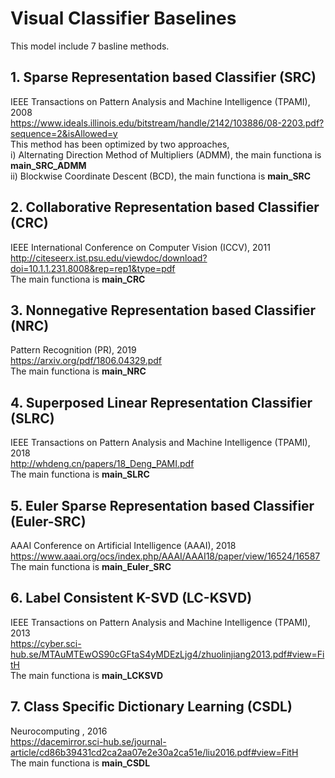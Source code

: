 # Visual Classifier Baselines <br>
This model include 7 basline methods.<br>
## **1. Sparse Representation based Classifier (SRC)**
IEEE Transactions on Pattern Analysis and Machine Intelligence (TPAMI), 2008<br>
https://www.ideals.illinois.edu/bitstream/handle/2142/103886/08-2203.pdf?sequence=2&isAllowed=y<br>
This method has been optimized by two approaches,<br>
i) Alternating Direction Method of Multipliers (ADMM), the main functiona is **main_SRC_ADMM**<br>
ii) Blockwise Coordinate Descent (BCD), the main functiona is **main_SRC**
## **2. Collaborative Representation based Classifier (CRC)**
IEEE International Conference on Computer Vision (ICCV), 2011<br>
http://citeseerx.ist.psu.edu/viewdoc/download?doi=10.1.1.231.8008&rep=rep1&type=pdf<br>
The main functiona is **main_CRC**
## **3. Nonnegative Representation based Classifier (NRC)**
Pattern Recognition (PR), 2019<br>
https://arxiv.org/pdf/1806.04329.pdf<br>
The main functiona is **main_NRC**
## **4. Superposed Linear Representation Classifier (SLRC)**
IEEE Transactions on Pattern Analysis and Machine Intelligence (TPAMI), 2018<br>
http://whdeng.cn/papers/18_Deng_PAMI.pdf<br>
The main functiona is **main_SLRC**
## **5. Euler Sparse Representation based Classifier (Euler-SRC)**
AAAI Conference on Artificial Intelligence (AAAI), 2018<br>
https://www.aaai.org/ocs/index.php/AAAI/AAAI18/paper/view/16524/16587<br>
The main functiona is **main_Euler_SRC**
## **6. Label Consistent K-SVD (LC-KSVD)**
IEEE Transactions on Pattern Analysis and Machine Intelligence (TPAMI), 2013<br>
https://cyber.sci-hub.se/MTAuMTEwOS90cGFtaS4yMDEzLjg4/zhuolinjiang2013.pdf#view=FitH<br>
The main functiona is **main_LCKSVD**
## **7. Class Specific Dictionary Learning (CSDL)**
Neurocomputing , 2016<br>
https://dacemirror.sci-hub.se/journal-article/cd86b39431cd2ca2aa07e2e30a2ca51e/liu2016.pdf#view=FitH<br>
The main functiona is **main_CSDL**

